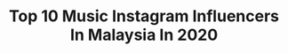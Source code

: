 ---
title: Top 10 Music Instagram Influencers In Malaysia In 2020
description: >-
  Find top music Instagram influencers in Malaysia in 2020. Most popular hashtags: #retnomengikatjiwa #malaysiancover #stayathome #tiktok.
platform: Instagram
profiles:
  - username: "angelachingwan"
    fullname: >-
      許靖韻 Angela 小背心
    location: "Malaysia"
    followers: 118307
    engagement: 388
    commentsToLikes: 0.016688
    avatar: "https://scontent-amt2-1.cdninstagram.com/v/t51.2885-19/s320x320/66502419_390029135048351_3000235759509700608_n.jpg?_nc_ht=scontent-amt2-1.cdninstagram.com&_nc_ohc=hbrCs0k6PUcAX-RHrSl&oh=d463576c4158ec199dd6b93ae7c7f3db&oe=5EB9E19B"
    verified: true
    hashtags: "#avrillavigne, #whenyouregone, #istayhomefor, #lagarepr"
  - username: "saminwhuut"
    fullname: >-
      SOMEAN K-CLIQUE
    location: "Malaysia"
    followers: 165908
    engagement: 1171
    commentsToLikes: 0.007070
    avatar: "https://scontent-lhr8-1.cdninstagram.com/v/t51.2885-19/s320x320/90719184_676045209638934_1325030430524571648_n.jpg?_nc_ht=scontent-lhr8-1.cdninstagram.com&_nc_ohc=8nOytzD7SfUAX9a1OE8&oh=0d697c48596762b4745039f06f773b32&oe=5EBA6BC7"
    verified: false
    hashtags: "#kcliquejuice, #cliquejuice, #stonedandco, #jdsportsmy"
  - username: "chronfuying"
    fullname: >-
      Fuying Chronicles 王赴穎
    location: "Malaysia"
    followers: 36206
    engagement: 466
    commentsToLikes: 0.007186
    avatar: "https://scontent-lhr8-1.cdninstagram.com/v/t51.2885-19/s320x320/92952412_1155674318112628_3788382968658001920_n.jpg?_nc_ht=scontent-lhr8-1.cdninstagram.com&_nc_ohc=EDTy4TYsHZQAX_Ks0eF&oh=c6ab1c324a05f71bf008993667a60d1c&oe=5EBBF139"
    verified: false
    hashtags: "#mambaforever, #youknowwhatitis, #fingerscrossed, #godblessourcountry"
  - username: "stephyyiwen"
    fullname: >-
      !         STEPHY YIWEN
    location: "Malaysia"
    followers: 452663
    engagement: 451
    commentsToLikes: 0.002261
    avatar: "https://scontent-ams4-1.cdninstagram.com/v/t51.2885-19/s320x320/87330123_236512167508833_8796207809503952896_n.jpg?_nc_ht=scontent-ams4-1.cdninstagram.com&_nc_ohc=ftQXocEHtKEAX9X0g8S&oh=b4d808ed403db8858263564b66487313&oe=5EB3E3FB"
    verified: false
    hashtags: "#simplemaskmy, #drcink, #proacnesolution, #swift5"
  - username: "yazmin.aziz"
    fullname: >-
      ⠀⠀⠀⠀⠀⠀⠀⠀ Ｙａｚｍｉｎ　Ａｚｉｚ
    location: "Malaysia"
    followers: 26934
    engagement: 204
    commentsToLikes: 0.045897
    avatar: "https://scontent-ams4-1.cdninstagram.com/v/t51.2885-19/s320x320/90424871_2850685738358946_5885268663505780736_n.jpg?_nc_ht=scontent-ams4-1.cdninstagram.com&_nc_ohc=FZkJmAW9xYkAX_A5ejE&oh=c3cc46ae652fcf3a9f53ac29e5af1cd0&oe=5EB41963"
    verified: false
    hashtags: "#casualwear, #stayathome, #waybackwednesday, #tiktokphilippines"
  - username: "aisharetno02"
    fullname: >-
      MENGIKAT JIWA OUT NOW
    location: "Malaysia"
    followers: 9848
    engagement: 1228
    commentsToLikes: 0.040181
    avatar: "https://scontent-lht6-1.cdninstagram.com/v/t51.2885-19/s320x320/92003742_1647401238745250_3557470155137089536_n.jpg?_nc_ht=scontent-lht6-1.cdninstagram.com&_nc_ohc=9fELf8IwGCAAX_XVz0e&oh=7d1afe72b121a5931207fd293ab7ebd0&oe=5EBC384F"
    verified: false
    hashtags: "#mengikatjiwa, #siblings, #dirumahaja, #ajl34"
  - username: "afiffsola"
    fullname: >-
      Mohamad Afif
    location: "Malaysia"
    followers: 81945
    engagement: 1802
    commentsToLikes: 0.021444
    avatar: "https://scontent-lhr8-1.cdninstagram.com/v/t51.2885-19/s320x320/46868994_295572767813336_6416767868498608128_n.jpg?_nc_ht=scontent-lhr8-1.cdninstagram.com&_nc_ohc=YSbEmhqaGrsAX_1eZtE&oh=f9bb4510dc615cc6c7bbed6eab05a841&oe=5EBCB807"
    verified: false
    hashtags: "#afifsusanto, #dealovacover, #abesola, #lagu90an"
  - username: "blink_mys"
    fullname: >-
      BLINK | G + B | LAPSAP
    location: "Malaysia"
    followers: 21910
    engagement: 632
    commentsToLikes: 0.028076
    avatar: "https://scontent-lht6-1.cdninstagram.com/v/t51.2885-19/s320x320/44466976_991192804400437_7573582885513330688_n.jpg?_nc_ht=scontent-lht6-1.cdninstagram.com&_nc_ohc=pXu2lCmi3SIAX8hjof4&oh=997c42fc5a022267687936ee4de2fb33&oe=5EB68166"
    verified: false
    hashtags: "#sneakerlah, #blinkers, #stayhome, #yourboyblink"
  - username: "dummyzacky"
    fullname: >-
      zack lee
    location: "Malaysia"
    followers: 3201
    engagement: 1594
    commentsToLikes: 0.045252
    avatar: "https://scontent-lhr8-1.cdninstagram.com/v/t51.2885-19/s320x320/74893078_461014254606529_5482863810219868160_n.jpg?_nc_ht=scontent-lhr8-1.cdninstagram.com&_nc_ohc=qBgq1qrW3goAX-SpsAp&oh=74200778837c8f5c64ef8a5028bd3fcf&oe=5EBBDE87"
    verified: false
    hashtags: "#dribbble, #googlechrome, #buckuback, #animation"
  - username: "aniqxnashri"
    fullname: >-
      Aniq Nashri
    location: "Malaysia"
    followers: 17272
    engagement: 431
    commentsToLikes: 0.022905
    avatar: "https://scontent-lhr8-1.cdninstagram.com/v/t51.2885-19/s320x320/66101868_2193015347434699_7959976070654984192_n.jpg?_nc_ht=scontent-lhr8-1.cdninstagram.com&_nc_ohc=WRclU6tHHP8AX-h9EL3&oh=3a60475dfe462178aa8ffa9e8d3a069b&oe=5EAF743E"
    verified: false
    hashtags: "#bajumelayu, #laguraya, #stayathome, #comedyvideopromo"
---